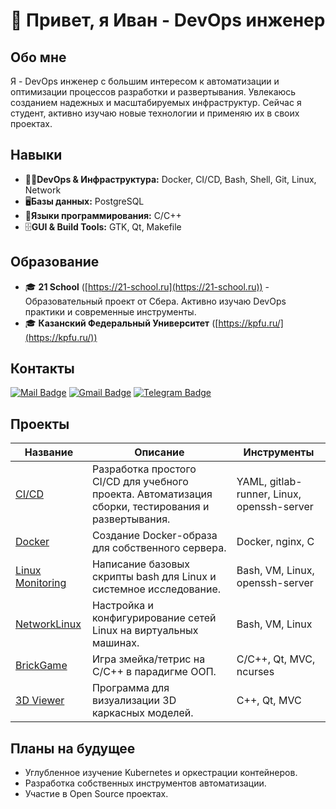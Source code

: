 # 👋 Привет, я Иван - DevOps инженер

## Обо мне

Я - DevOps инженер с большим интересом к автоматизации и оптимизации процессов разработки и развертывания. Увлекаюсь созданием надежных и масштабируемых инфраструктур. Сейчас я студент, активно изучаю новые технологии и применяю их в своих проектах.

## Навыки
*   👨‍💻**DevOps & Инфраструктура:** Docker, CI/CD, Bash, Shell, Git, Linux, Network
*   🖥️**Базы данных:** PostgreSQL
*   🤖**Языки программирования:** C/C++
*   🗄**GUI & Build Tools:** GTK, Qt, Makefile

## Образование

*   🎓 **21 School** ([https://21-school.ru](https://21-school.ru)) - Образовательный проект от Сбера. Активно изучаю DevOps практики и современные инструменты.
*   🎓 **Казанский Федеральный Университет** ([https://kpfu.ru/](https://kpfu.ru/))

## Контакты

[![Mail Badge](https://img.shields.io/badge/mail-blue?style=for-the-badge&logo=mail.ru&logoColor=white)](mailto:van7894562@mail.ru)
[![Gmail Badge](https://img.shields.io/badge/Gmail-red?style=for-the-badge&logo=gmail&logoColor=white)](mailto:van7894562@gmail.com)
[![Telegram Badge](https://img.shields.io/badge/Telegram-blue?style=for-the-badge&logo=telegram&logoColor=white)](https://t.me/van7894562)

## Проекты

| Название                                                              | Описание                                                                                               | Инструменты          |
| --------------------------------------------------------------------- | ------------------------------------------------------------------------------------------------------ | -------------------- |
| [CI/CD](https://github.com/Karleenr/Simple_CI-CD)                     | Разработка простого CI/CD для учебного проекта. Автоматизация сборки, тестирования и развертывания.    | YAML, gitlab-runner, Linux, openssh-server |
| [Docker](https://github.com/Karleenr/Simple_Docker)                   | Создание Docker-образа для собственного сервера.                                                       | Docker, nginx, C     |
| [Linux Monitoring](https://github.com/Karleenr/Linux-Monitoring)      | Написание базовых скрипты bash для Linux и системное исследование.                                     | Bash, VM, Linux, openssh-server |
| [NetworkLinux](https://github.com/Karleenr/Linux_Network)             | Настройка и конфигурирование сетей Linux на виртуальных машинах.                                       | Bash, VM, Linux      |
| [BrickGame](https://github.com/Karleenr/BrickGame)                    | Игра змейка/тетрис на C/C++ в парадигме ООП.                                                           | C/C++, Qt, MVC, ncurses |
| [3D Viewer](https://github.com/Karleenr/3DViewer_CPP)                 | Программа для визуализации 3D каркасных моделей.                                                       | C++, Qt, MVC |

## Планы на будущее

*   Углубленное изучение Kubernetes и оркестрации контейнеров.
*   Разработка собственных инструментов автоматизации.
*   Участие в Open Source проектах.

